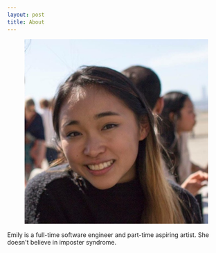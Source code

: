```yaml
---
layout: post
title: About
---
```


<figure>
  <img alt="Emily Lu" src="assets/images/IMG_1934.jpg"/>
</figure>
Emily is a full-time software engineer and part-time aspiring artist. She doesn't believe in imposter syndrome. 
